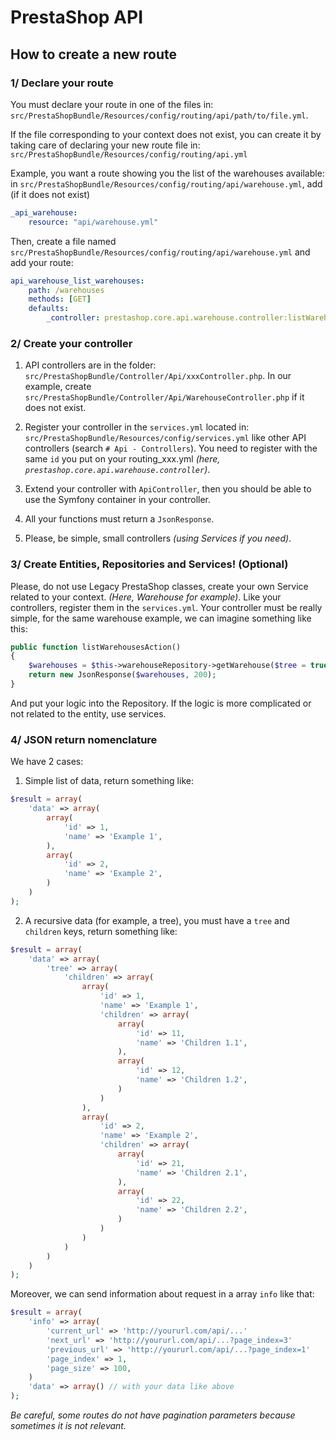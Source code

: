# PrestaShop API

## How to create a new route

### 1/ Declare your route
You must declare your route in one of the files in:
`src/PrestaShopBundle/Resources/config/routing/api/path/to/file.yml`.

If the file corresponding to your context does not exist, you can create it by taking care of declaring your new route file in:
`src/PrestaShopBundle/Resources/config/routing/api.yml`

Example, you want a route showing you the list of the warehouses available: in `src/PrestaShopBundle/Resources/config/routing/api/warehouse.yml`, add (if it does not exist)
```yml
_api_warehouse:
    resource: "api/warehouse.yml"
```

Then, create a file named `src/PrestaShopBundle/Resources/config/routing/api/warehouse.yml` and add your route:

```yml
api_warehouse_list_warehouses:
    path: /warehouses
    methods: [GET]
    defaults:
        _controller: prestashop.core.api.warehouse.controller:listWarehousesAction

```

### 2/ Create your controller
1) API controllers are in the folder: `src/PrestaShopBundle/Controller/Api/xxxController.php`.
In our example, create `src/PrestaShopBundle/Controller/Api/WarehouseController.php` if it does not exist.

2) Register your controller in the `services.yml` located in: `src/PrestaShopBundle/Resources/config/services.yml` like other API controllers (search `# Api - Controllers`).
 You need to register with the same `id` you put on your routing_xxx.yml _(here, `prestashop.core.api.warehouse.controller`)_.

3) Extend your controller with `ApiController`, then you should be able to use the Symfony container in your controller.

4) All your functions must return a `JsonResponse`.

5) Please, be simple, small controllers _(using Services if you need)_.

### 3/ Create Entities, Repositories and Services! (Optional)
Please, do not use Legacy PrestaShop classes, create your own Service related to your context. _(Here, Warehouse for example)_. Like your controllers, register them in the `services.yml`.
Your controller must be really simple, for the same warehouse example, we can imagine something like this:

```php
public function listWarehousesAction()
{
    $warehouses = $this->warehouseRepository->getWarehouse($tree = true);
    return new JsonResponse($warehouses, 200);
}
```

And put your logic into the Repository. If the logic is more complicated or not related to the entity, use services.

### 4/ JSON return nomenclature
We have 2 cases:
1) Simple list of data, return something like:
```php
$result = array(
    'data' => array(
        array(
            'id' => 1,
            'name' => 'Example 1',
        ),
        array(
            'id' => 2,
            'name' => 'Example 2',
        )
    )
);
```

2) A recursive data (for example, a tree), you must have a `tree` and `children` keys, return something like:
```php
$result = array(
    'data' => array(
        'tree' => array(
            'children' => array(
                array(
                    'id' => 1,
                    'name' => 'Example 1',
                    'children' => array(
                        array(
                            'id' => 11,
                            'name' => 'Children 1.1',
                        ),
                        array(
                            'id' => 12,
                            'name' => 'Children 1.2',
                        )
                    )
                ),
                array(
                    'id' => 2,
                    'name' => 'Example 2',
                    'children' => array(
                        array(
                            'id' => 21,
                            'name' => 'Children 2.1',
                        ),
                        array(
                            'id' => 22,
                            'name' => 'Children 2.2',
                        )
                    )
                )
            )
        )
    )
);
```
Moreover, we can send information about request in a array `info` like that:
```php
$result = array(
    'info' => array(
        'current_url' => 'http://yoururl.com/api/...'
        'next_url' => 'http://yoururl.com/api/...?page_index=3'
        'previous_url' => 'http://yoururl.com/api/...?page_index=1'
        'page_index' => 1,
        'page_size' => 100,
    )
    'data' => array() // with your data like above
);
```
_Be careful, some routes do not have pagination parameters because sometimes it is not relevant._
